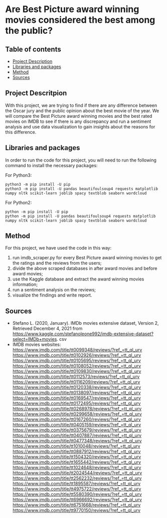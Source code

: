 # Are Best Picture award winning movies considered the best among the public?

## Table of contents
* [Project Description](#project-description)
* [Libraries and packages](#libraries-and-packages)
* [Method](#method)
* [Sources](#sources)

<a name="project-description"></a>
## Project Descritpion
With this project, we are trying to find if there are any difference between the Oscar jury and the public opinion about the best movie of the year. We will compare the Best Picture award winning movies and the best rated movies on IMDB to see if there is any discrepancy and run a sentiment analysis and use data visualization to gain insights about the reasons for this difference.

<a name="libraries-and-packages"></a>
## Libraries and packages
In order to run the code for this project, you will need to run the following command to install the necessary packages:

For Python3:
```
python3 -m pip install -U pip
python3 -m pip install -U pandas beautifoulsoup4 requests matplotlib numpy nltk scikit-learn joblib spacy textblob seaborn wordcloud
```
For Python2:
```
python -m pip install -U pip
python -m pip install -U pandas beautifoulsoup4 requests matplotlib numpy nltk scikit-learn joblib spacy textblob seaborn wordcloud
```

<a name="method"></a>
## Method
For this project, we have used the code in this way:
1. run imdb_scraper.py for every Best Picture award winning movies to get the ratings and the reviews from the users;
2. divide the above scraped databases in after award movies and before award movies;
3. use the Kaggle database and extract the award winning movies information;
4. run a sentiment analysis on the reviews;
5. visualize the findings and write report.

<a name="sources"></a>
## Sources
* Stefano L. (2020, January). IMDb movies extensive dataset, Version 2, Retrieved December 4, 2021 from https://www.kaggle.com/stefanoleone992/imdb-extensive-dataset?select=IMDb+movies. csv
* IMDB movies websites:<br />
https://www.imdb.com/title/tt0099348/reviews/?ref_=tt_ql_urv<br />
https://www.imdb.com/title/tt0102926/reviews/?ref_=tt_ql_urv<br />
https://www.imdb.com/title/tt0105695/reviews/?ref_=tt_ql_urv<br />
https://www.imdb.com/title/tt0108052/reviews/?ref_=tt_ql_urv<br /> 
https://www.imdb.com/title/tt0109830/reviews/?ref_=tt_ql_urv<br /> 
https://www.imdb.com/title/tt0112573/reviews/?ref_=tt_ql_urv<br /> 
https://www.imdb.com/title/tt0116209/reviews/?ref_=tt_ql_urv<br /> 
https://www.imdb.com/title/tt0120338/reviews/?ref_=tt_ql_urv<br /> 
https://www.imdb.com/title/tt0138097/reviews/?ref_=tt_ql_urv<br /> 
https://www.imdb.com/title/tt0169547/reviews/?ref_=tt_ql_urv<br /> 
https://www.imdb.com/title/tt0172495/reviews/?ref_=tt_ql_urv<br /> 
https://www.imdb.com/title/tt0268978/reviews/?ref_=tt_ql_urv<br /> 
https://www.imdb.com/title/tt0299658/reviews/?ref_=tt_ql_urv<br /> 
https://www.imdb.com/title/tt0167260/reviews/?ref_=tt_ql_urv<br /> 
https://www.imdb.com/title/tt0405159/reviews/?ref_=tt_ql_urv<br /> 
https://www.imdb.com/title/tt0375679/reviews/?ref_=tt_ql_urv<br /> 
https://www.imdb.com/title/tt0407887/reviews/?ref_=tt_ql_urv<br /> 
https://www.imdb.com/title/tt0477348/reviews/?ref_=tt_ql_urv<br /> 
https://www.imdb.com/title/tt1010048/reviews/?ref_=tt_ql_urv<br /> 
https://www.imdb.com/title/tt0887912/reviews/?ref_=tt_ql_urv<br /> 
https://www.imdb.com/title/tt1504320/reviews/?ref_=tt_ql_urv<br /> 
https://www.imdb.com/title/tt1655442/reviews/?ref_=tt_ql_urv<br /> 
https://www.imdb.com/title/tt1024648/reviews/?ref_=tt_ql_urv<br />
https://www.imdb.com/title/tt2024544/reviews/?ref_=tt_ql_urv<br /> 
https://www.imdb.com/title/tt2562232/reviews/?ref_=tt_ql_urv<br /> 
https://www.imdb.com/title/tt1895587/reviews/?ref_=tt_ql_urv<br /> 
https://www.imdb.com/title/tt4975722/reviews/?ref_=tt_ql_urv<br /> 
https://www.imdb.com/title/tt5580390/reviews/?ref_=tt_ql_urv<br /> 
https://www.imdb.com/title/tt6966692/reviews/?ref_=tt_ql_urv<br /> 
https://www.imdb.com/title/tt6751668/reviews/?ref_=tt_ql_urv<br /> 
https://www.imdb.com/title/tt9770150/reviews/?ref_=tt_ql_urv
